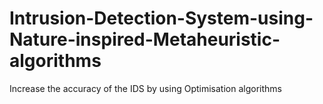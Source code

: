 # Intrusion-Detection-System-using-Nature-inspired-Metaheuristic-algorithms
Increase the accuracy of the IDS by using Optimisation algorithms
